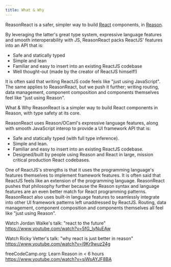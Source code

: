 ```yaml
---
title: What & Why
---
```


ReasonReact is a safer, simpler way to build [React](https://reactjs.org/) components, in [Reason](http://reasonml.github.io/).

By leveraging the latter's great type system, expressive language features and smooth interoperability with JS, ReasonReact packs ReactJS' features into an API that is:

- Safe and statically typed
- Simple and lean
- Familiar and easy to insert into an existing ReactJS codebase
- Well thought-out (made by the creator of ReactJS himself!)

It is often said that writing ReactJS code feels like "just using JavaScript". The same applies to ReasonReact, but we push it further; writing routing, data management, component composition and components themselves feel like "just using Reason".



What & Why
ReasonReact is a simpler way to build React components in Reason, with type safety at its core.

ReasonReact uses Reason/OCaml's expressive language features, along with smooth
JavaScript interop to provide a UI framework API that is:

- Safe and statically typed (with full type inference).
- Simple and lean.
- Familiar and easy to insert into an existing ReactJS codebase.
- Designed/built by people using Reason and React in large, mission critical production React codebases.

One of ReactJS's strengths is that it uses the programming language's features
themselves to implement framework features. It is often said that ReactJS feels
like an extension of the programming language.  ReasonReact pushes that
philosophy further because the Reason syntax and language features are an even
better match for React programming patterns.  ReasonReact also uses built-in
language features to seamlessly integrate into other UI framework patterns left
unaddressed by ReactJS. Routing, data management, component composition and
components themselves all feel like "just using Reason".

Watch Jordan Walke's talk: "react to the future"
https://www.youtube.com/watch?v=5fG_lyNuEAw

Watch Ricky Vetter's talk: "why react is just better in reason"
https://www.youtube.com/watch?v=i9Kr9wuz24g

freeCodeCamp.org: Learn Reason in < 6 hours
https://www.youtube.com/watch?v=sjWsAYJF8BA
